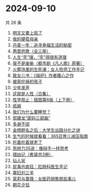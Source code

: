# 2024-09-10

共 26 条

<!-- BEGIN WEREAD -->
<!-- 最后更新时间 2024-09-10 20:01:35 +0800 -->
1. [明天又要上班了](https://weread.qq.com/web/bookDetail/abe325c0813ab8167g011e37)
1. [我的硬茬母亲](https://weread.qq.com/web/bookDetail/028326e0813ab930eg0110c4)
1. [丹麦一年：追寻幸福生活的秘密](https://weread.qq.com/web/bookDetail/3f932a00813ab92f0g011147)
1. [两晋悲歌（全三册）](https://weread.qq.com/web/bookDetail/65132520813ab9339g0117bf)
1. [人生“歪”理，“歪”得很有道理](https://weread.qq.com/web/bookDetail/1d432b90813ab92d8g016364)
1. [我不是废柴（都市剧《凡人歌》原著）](https://weread.qq.com/web/bookDetail/47e32340813ab86b5g0149a7)
1. [火葬场里的生死课：女入殓师工作手记](https://weread.qq.com/web/bookDetail/efe32430813ab927dg013f4f)
1. [致女儿书：《熔炉》作者暖心之作](https://weread.qq.com/web/bookDetail/a5532b80813ab8cc0g014fc8)
1. [被家吃掉的孩子](https://weread.qq.com/web/bookDetail/d5e32390813ab9280g012468)
1. [少年发声](https://weread.qq.com/web/bookDetail/45032570725cad7345009bf)
1. [这就是人性（合集）](https://weread.qq.com/web/bookDetail/2be32db0813ab92b5g011979)
1. [性学观止：插图第6版（上下册）](https://weread.qq.com/web/bookDetail/af832000813ab7b4cg01059b)
1. [纸崩](https://weread.qq.com/web/bookDetail/702325d071fcff2f7023dee)
1. [我们为什么要睡觉？](https://weread.qq.com/web/bookDetail/121323f0729ac578121ce6f)
1. [郭建龙“密码三部曲”](https://weread.qq.com/web/bookDetail/9e3326b0813ab9231g012def)
1. [多谢不阅](https://weread.qq.com/web/bookDetail/d4332030813ab92edg0198c8)
1. [金榜题名之后：大学生出路分化之谜](https://weread.qq.com/web/bookDetail/f0032f50813ab7e04g012a8d)
1. [生气的时候就看看：365日育儿减压指南](https://weread.qq.com/web/bookDetail/fe532360813ab928bg015847)
1. [吃着吃着就老了](https://weread.qq.com/web/bookDetail/a0b32400813ab8babg0111ca)
1. [思辨力35讲：像辩手一样思考](https://weread.qq.com/web/bookDetail/cf132e10813ab92e9g018088)
1. [猎凶记（套装共3册）](https://weread.qq.com/web/bookDetail/5b032470813ab91f4g013346)
1. [仙人状](https://weread.qq.com/web/bookDetail/78b32010813ab921dg019915)
1. [屁事也疯狂：肛肠科医生手记](https://weread.qq.com/web/bookDetail/cf232020813ab9051g017394)
1. [寡妇刘三羊](https://weread.qq.com/web/bookDetail/5e032af0813ab92a3g014d3c)
1. [茉莉与蔷薇：女医药销售那些事儿](https://weread.qq.com/web/bookDetail/15732360813ab927dg01107f)
1. [朝花夕拾](https://weread.qq.com/web/bookDetail/e7332a1072252ab2e732536)
<!-- END WEREAD -->